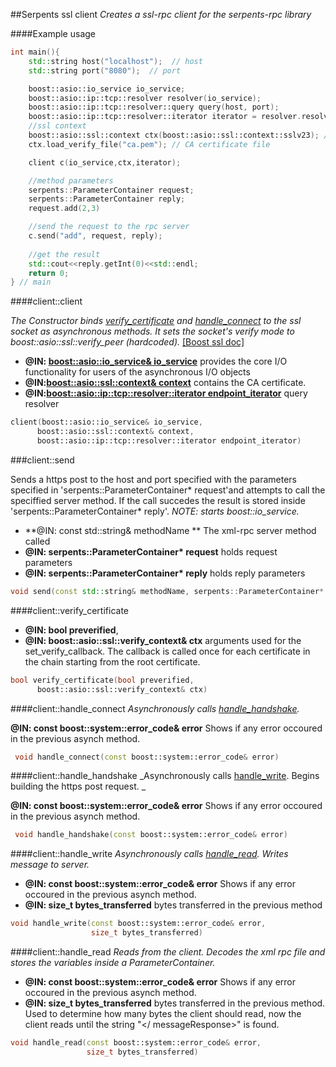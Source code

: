 
##Serpents ssl client
_Creates a ssl-rpc client for the serpents-rpc library_

####Example usage
~~~cpp
int main(){
	std::string host("localhost");  // host
	std::string port("8080");  // port

	boost::asio::io_service io_service;
	boost::asio::ip::tcp::resolver resolver(io_service);
	boost::asio::ip::tcp::resolver::query query(host, port);
	boost::asio::ip::tcp::resolver::iterator iterator = resolver.resolve(query);
	//ssl context 
	boost::asio::ssl::context ctx(boost::asio::ssl::context::sslv23); // the server/client accepts sslv23 or higher to begin the secure connection
    ctx.load_verify_file("ca.pem"); // CA certificate file

	client c(io_service,ctx,iterator);

	//method parameters
	serpents::ParameterContainer request;
	serpents::ParameterContainer reply;
	request.add(2,3)

	//send the request to the rpc server
	c.send("add", request, reply);
	
	//get the result
	std::cout<<reply.getInt(0)<<std::endl;
	return 0;
} // main
~~~
####client::client

_The Constructor binds [verify_certificate][l1] and [handle_connect][l2] to the ssl socket as asynchronous methods.
It sets the socket's verify mode to boost::asio::ssl::verify_peer (hardcoded)._
[[Boost ssl doc]](http://www.boost.org/doc/libs/1_56_0/doc/html/boost_asio/overview/ssl.html)

* **@IN: [boost::asio::io_service& io_service](http://www.boost.org/doc/libs/1_56_0/doc/html/boost_asio/reference/io_service.html)** 
provides the core I/O functionality for users of the asynchronous I/O objects
* **@IN:[boost::asio::ssl::context& context](http://www.boost.org/doc/libs/1_56_0/doc/html/boost_asio/reference/ssl__context.html)** 
contains the CA certificate. 
* **@IN:[boost::asio::ip::tcp::resolver::iterator endpoint_iterator](http://www.boost.org/doc/libs/1_56_0/doc/html/boost_asio/reference/ip__basic_resolver/iterator.html)** query resolver

~~~cpp
client(boost::asio::io_service& io_service,
      boost::asio::ssl::context& context,
      boost::asio::ip::tcp::resolver::iterator endpoint_iterator)
~~~

###client::send

Sends a https post to the host and port specified with the parameters specified in 'serpents::ParameterContainer* request'and attempts to call the speciffied server method. If the call succedes the result is stored inside 'serpents::ParameterContainer* reply'.
*NOTE: starts boost::io_service.* 
* **@IN: const std::string& methodName ** The xml-rpc server method called
* **@IN: serpents::ParameterContainer\* request** holds request parameters
* **@IN: serpents::ParameterContainer\* reply** holds reply parameters
~~~cpp
void send(const std::string& methodName, serpents::ParameterContainer* request, serpents::ParameterContainer* reply)
~~~

####client::verify_certificate
* **@IN: bool preverified**,
* **@IN: boost::asio::ssl::verify_context& ctx**
 arguments used for the set_verify_callback. The callback is called once for each certificate in the chain starting from the root certificate. 
 
~~~cpp
bool verify_certificate(bool preverified,
      boost::asio::ssl::verify_context& ctx)
~~~

####client::handle_connect
_Asynchronously calls [handle_handshake][l3]._

**@IN: const boost::system::error_code& error**  Shows if any error occoured in the previous asynch method. 
~~~cpp
 void handle_connect(const boost::system::error_code& error)
~~~
####client::handle_handshake
_Asynchronously calls [handle_write][l4]. Begins building the https post request. _

**@IN: const boost::system::error_code& error**  Shows if any error occoured in the previous asynch method. 
~~~cpp
 void handle_handshake(const boost::system::error_code& error)
~~~

####client::handle_write
_Asynchronously calls [handle_read][l5]. Writes message to server._
* **@IN: const boost::system::error_code& error**  Shows if any error occoured in the previous asynch method. 
* **@IN: size_t bytes_transferred** bytes transferred in the previous method
~~~cpp
void handle_write(const boost::system::error_code& error, 
                  size_t bytes_transferred)
~~~

####client::handle_read
_Reads from the client. Decodes the xml rpc file and stores the variables inside a ParameterContainer._
* **@IN: const boost::system::error_code& error**  Shows if any error occoured in the previous asynch method.
* **@IN: size_t bytes_transferred** bytes transferred in the previous method. Used to determine how many bytes the client should read, now the client reads until the string "</ messageResponse>" is found. 
~~~cpp
void handle_read(const boost::system::error_code& error,
                 size_t bytes_transferred)
~~~
[l1]:#client::verify_certificate
[l2]:#client::handle_connect
[l3]:#client::handle_handshake
[l4]:#client::handle_write
[l5]:#client::handle_read
